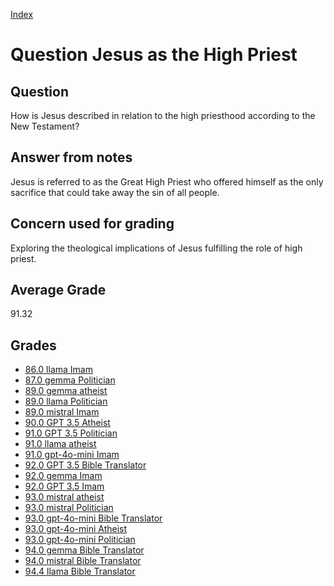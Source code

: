 
[Index](../../index.md)
# Question Jesus as the High Priest
## Question
How is Jesus described in relation to the high priesthood according to the New Testament?

## Answer from notes
Jesus is referred to as the Great High Priest who offered himself as the only sacrifice that could take away the sin of all people.

## Concern used for grading
Exploring the theological implications of Jesus fulfilling the role of high priest.

## Average Grade
91.32

## Grades
 * [86.0 llama Imam](../answers/llama_Imam/Jesus_as_the_High_Priest.md)
 * [87.0 gemma Politician](../answers/gemma_Politician/Jesus_as_the_High_Priest.md)
 * [89.0 gemma atheist](../answers/gemma_atheist/Jesus_as_the_High_Priest.md)
 * [89.0 llama Politician](../answers/llama_Politician/Jesus_as_the_High_Priest.md)
 * [89.0 mistral Imam](../answers/mistral_Imam/Jesus_as_the_High_Priest.md)
 * [90.0 GPT 3.5 Atheist](../answers/GPT_3.5_Atheist/Jesus_as_the_High_Priest.md)
 * [91.0 GPT 3.5 Politician](../answers/GPT_3.5_Politician/Jesus_as_the_High_Priest.md)
 * [91.0 llama atheist](../answers/llama_atheist/Jesus_as_the_High_Priest.md)
 * [91.0 gpt-4o-mini Imam](../answers/gpt-4o-mini_Imam/Jesus_as_the_High_Priest.md)
 * [92.0 GPT 3.5 Bible Translator](../answers/GPT_3.5_Bible_Translator/Jesus_as_the_High_Priest.md)
 * [92.0 gemma Imam](../answers/gemma_Imam/Jesus_as_the_High_Priest.md)
 * [92.0 GPT 3.5 Imam](../answers/GPT_3.5_Imam/Jesus_as_the_High_Priest.md)
 * [93.0 mistral atheist](../answers/mistral_atheist/Jesus_as_the_High_Priest.md)
 * [93.0 mistral Politician](../answers/mistral_Politician/Jesus_as_the_High_Priest.md)
 * [93.0 gpt-4o-mini Bible Translator](../answers/gpt-4o-mini_Bible_Translator/Jesus_as_the_High_Priest.md)
 * [93.0 gpt-4o-mini Atheist](../answers/gpt-4o-mini_Atheist/Jesus_as_the_High_Priest.md)
 * [93.0 gpt-4o-mini Politician](../answers/gpt-4o-mini_Politician/Jesus_as_the_High_Priest.md)
 * [94.0 gemma Bible Translator](../answers/gemma_Bible_Translator/Jesus_as_the_High_Priest.md)
 * [94.0 mistral Bible Translator](../answers/mistral_Bible_Translator/Jesus_as_the_High_Priest.md)
 * [94.4 llama Bible Translator](../answers/llama_Bible_Translator/Jesus_as_the_High_Priest.md)
